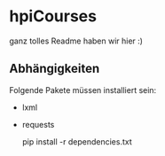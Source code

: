 # hpiCourses
ganz tolles Readme haben wir hier :)

## Abhängigkeiten

Folgende Pakete müssen installiert sein:

- lxml
- requests

    pip install -r dependencies.txt
